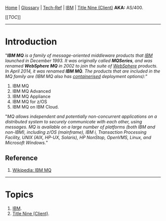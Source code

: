 [Home](/Slalom-LLC/Slalom-Consulting) | [Glossary](/Glossary) | [Tech-Ref](/Tech-Ref) | [IBM](/Tech-Ref/IBM-\(International-Business-Machines-Corporation\)) | [Title Nine (Client)](/Clients/Title-Nine)
**AKA:** AS/400.

[[_TOC_]]

---
# Introduction
"_***IBM MQ*** is a family of message-oriented middleware products that [IBM](/Tech-Ref/IBM-\(International-Business-Machines-Corporation\)) launched in December 1993. It was originally called **MQSeries**, and was renamed **WebSphere MQ** in 2002 to join the suite of [WebSphere](/Tech-Ref/IBM-\(International-Business-Machines-Corporation\)/IBM-WebSphere) products. In April 2014, it was renamed **IBM MQ**. The products that are included in the MQ family are (IBM MQ also has [containerised](/Tech-Ref/Virtualization/Containers-\(OS-Virtualization\)) deployment options):"_
   1. IBM MQ
   1. IBM MQ Advanced
   1. IBM MQ Appliance
   1. IBM MQ for z/OS
   1. IBM MQ on IBM Cloud. 

"_MQ allows independent and potentially non-concurrent applications on a distributed system to securely communicate with each other, using messages. MQ is available on a large number of platforms (both IBM and non-IBM), including z/OS (mainframe), IBM i, Transaction Processing Facility, UNIX (AIX, HP-UX, Solaris), HP NonStop, OpenVMS, Linux, and Microsoft Windows._"

## Reference
1. [Wikipedia: IBM MQ](https://en.wikipedia.org/wiki/IBM_MQ)

---
# Topics
1. [IBM](/Tech-Ref/IBM-\(International-Business-Machines-Corporation\)).
1. [Title Nine (Client)](/Clients/Title-Nine).
